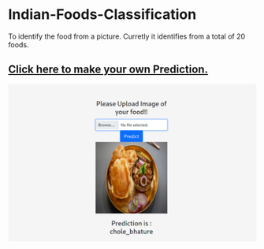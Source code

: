 # Indian-Foods-Classification
To identify the food from a picture.
Curretly it identifies from  a total of 20 foods.

## [Click here to make your own Prediction.](https://indian-foods-classification.herokuapp.com/)

![DEMO](https://raw.githubusercontent.com/Anshal55/Indian-Foods-Classification/main/Images/foodprediction.png)
